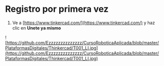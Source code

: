 # Registro por primera vez

1. Ve a [https://www.tinkercad.com/](https://www.tinkercad.com/) y haz clic en **Unete ya mismo**

![https://github.com/Ezzzzzzzzzzzzzz/CursoRoboticaAplicada/blob/master/PlataformasDigitales/Thinkercad/T001_LI.jpg](https://github.com/Ezzzzzzzzzzzzzz/CursoRoboticaAplicada/blob/master/PlataformasDigitales/Thinkercad/T001_LI.jpg)
<!--stackedit_data:
eyJoaXN0b3J5IjpbMTM4MjQ5Nzc2LDEyNDA4Mjg3NjJdfQ==
-->